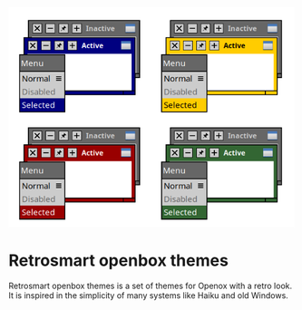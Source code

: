 ![retrosmart-preview](https://raw.githubusercontent.com/manueldl/retrosmart-openbox-themes/master/preview.png "Retrosmart look")

Retrosmart openbox themes
=========================

Retrosmart openbox themes is a set of themes for Openox with a retro look. It is inspired in the simplicity of many systems like Haiku and old Windows.
